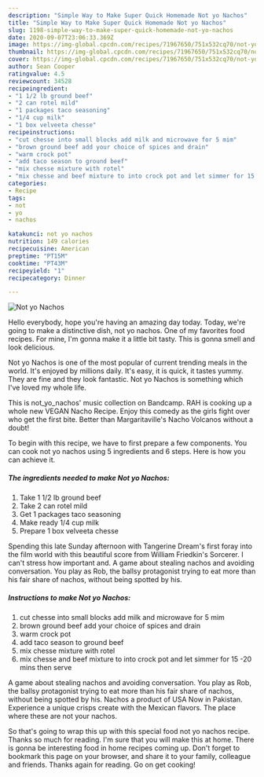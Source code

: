 ```yaml
---
description: "Simple Way to Make Super Quick Homemade Not yo Nachos"
title: "Simple Way to Make Super Quick Homemade Not yo Nachos"
slug: 1198-simple-way-to-make-super-quick-homemade-not-yo-nachos
date: 2020-09-07T23:06:33.369Z
image: https://img-global.cpcdn.com/recipes/71967650/751x532cq70/not-yo-nachos-recipe-main-photo.jpg
thumbnail: https://img-global.cpcdn.com/recipes/71967650/751x532cq70/not-yo-nachos-recipe-main-photo.jpg
cover: https://img-global.cpcdn.com/recipes/71967650/751x532cq70/not-yo-nachos-recipe-main-photo.jpg
author: Sean Cooper
ratingvalue: 4.5
reviewcount: 34528
recipeingredient:
- "1 1/2 lb ground beef"
- "2 can rotel mild"
- "1 packages taco seasoning"
- "1/4 cup milk"
- "1 box velveeta chesse"
recipeinstructions:
- "cut chesse into small blocks add milk and microwave for 5 mim"
- "brown ground beef add your choice of spices and drain"
- "warm crock pot"
- "add taco season to ground beef"
- "mix chesse mixture with rotel"
- "mix chesse and beef mixture to into crock pot and let simmer for 15 -20 mins then serve"
categories:
- Recipe
tags:
- not
- yo
- nachos

katakunci: not yo nachos 
nutrition: 149 calories
recipecuisine: American
preptime: "PT15M"
cooktime: "PT43M"
recipeyield: "1"
recipecategory: Dinner

---
```



![Not yo Nachos](https://img-global.cpcdn.com/recipes/71967650/751x532cq70/not-yo-nachos-recipe-main-photo.jpg)

Hello everybody, hope you're having an amazing day today. Today, we're going to make a distinctive dish, not yo nachos. One of my favorites food recipes. For mine, I'm gonna make it a little bit tasty. This is gonna smell and look delicious.

Not yo Nachos is one of the most popular of current trending meals in the world. It's enjoyed by millions daily. It's easy, it is quick, it tastes yummy. They are fine and they look fantastic. Not yo Nachos is something which I've loved my whole life.

This is not_yo_nachos&#39; music collection on Bandcamp. RAH is cooking up a whole new VEGAN Nacho Recipe. Enjoy this comedy as the girls fight over who get the first bite. Better than Margaritaville&#39;s Nacho Volcanos without a doubt!


To begin with this recipe, we have to first prepare a few components. You can cook not yo nachos using 5 ingredients and 6 steps. Here is how you can achieve it.

<!--inarticleads1-->

##### The ingredients needed to make Not yo Nachos:

1. Take 1 1/2 lb ground beef
1. Take 2 can rotel mild
1. Get 1 packages taco seasoning
1. Make ready 1/4 cup milk
1. Prepare 1 box velveeta chesse


Spending this late Sunday afternoon with Tangerine Dream&#39;s first foray into the film world with this beautiful score from William Friedkin&#39;s Sorcerer. I can&#39;t stress how important and. A game about stealing nachos and avoiding conversation. You play as Rob, the ballsy protagonist trying to eat more than his fair share of nachos, without being spotted by his. 

<!--inarticleads2-->

##### Instructions to make Not yo Nachos:

1. cut chesse into small blocks add milk and microwave for 5 mim
1. brown ground beef add your choice of spices and drain
1. warm crock pot
1. add taco season to ground beef
1. mix chesse mixture with rotel
1. mix chesse and beef mixture to into crock pot and let simmer for 15 -20 mins then serve


A game about stealing nachos and avoiding conversation. You play as Rob, the ballsy protagonist trying to eat more than his fair share of nachos, without being spotted by his. Nachos a product of USA Now in Pakistan. Experience a unique crisps create with the Mexican flavors. The place where these are not your nachos. 

So that's going to wrap this up with this special food not yo nachos recipe. Thanks so much for reading. I'm sure that you will make this at home. There is gonna be interesting food in home recipes coming up. Don't forget to bookmark this page on your browser, and share it to your family, colleague and friends. Thanks again for reading. Go on get cooking!
